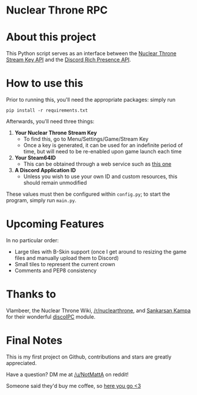 # Nuclear Throne RPC


About this project
======
This Python script serves as an interface between the [Nuclear Throne Stream Key API](https://nuclearthrone.com/streamkey/) and the [Discord Rich Presence API](https://discordapp.com/rich-presence).

How to use this
======
Prior to running this, you'll need the appropriate packages: simply run

    pip install -r requirements.txt

Afterwards, you'll need three things:

1. **Your Nuclear Throne Stream Key**
	* To find this, go to Menu/Settings/Game/Stream Key
	* Once a key is generated, it can be used for an indefinite period 		of time, but will need to be re-enabled upon game launch each time
2. **Your Steam64ID**
	* This can be obtained through a web service such as [this one](https://steamid.io/)
3. **A Discord Application ID**
	* Unless you wish to use your own ID and custom resources, this should remain unmodified
	
These values must then be configured within ```config.py```; to start the program, simply run ```main.py```.

Upcoming Features
======
In no particular order:
* Large tiles with B-Skin support (once I get around to resizing the game files and manually upload them to Discord)
* Small tiles to represent the current crown
* Comments and PEP8 consistency

Thanks to
======
Vlambeer, the Nuclear Throne Wiki, [/r/nuclearthrone](https://reddit.com/r/nuclearthrone), and [Sankarsan Kampa](https://github.com/k3rn31p4nic) for their wonderful [discoIPC](https://github.com/k3rn31p4nic/discoIPC) module.

Final Notes
======
This is my first project on Github, contributions and stars are greatly appreciated.

Have a question? DM me at [/u/NotMattA](https://reddit.com/u/NotMattA) on reddit!

Someone said they'd buy me coffee, so [here you go <3](https://paypal.me/MattAlp)